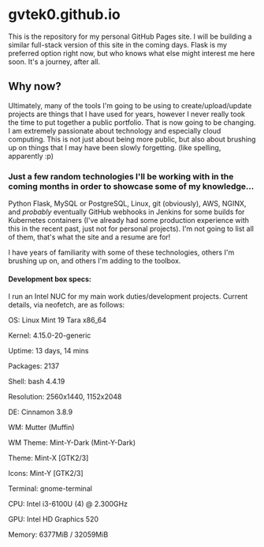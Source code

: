 # gvtek0.github.io

This is the repository for my personal GitHub Pages site. I will be building a similar full-stack version of this site in the coming days. Flask is my preferred option right now, but who knows what else might interest me here soon. It's a journey, after all.

## Why now?

Ultimately, many of the tools I'm going to be using to create/upload/update projects are things that I have used for years, however I never really took the time to put together a public portfolio. That is now going to be changing. I am extremely passionate about technology and especially cloud computing. This is not just about being more public, but also about brushing up on things that I may have been slowly forgetting. (like spelling, apparently :p)

### Just a few random technologies I'll be working with in the coming months in order to showcase some of my knowledge...

Python Flask, MySQL or PostgreSQL, Linux, git (obviously), AWS, NGINX, and *probably* eventually GitHub webhooks in Jenkins for some builds for Kubernetes containers (I've already had some production experience with this in the recent past, just not for personal projects). I'm not going to list all of them, that's what the site and a resume are for!

I have years of familiarity with some of these technologies, others I'm brushing up on, and others I'm adding to the toolbox.

#### Development box specs:

I run an Intel NUC for my main work duties/development projects. Current details, via neofetch, are as follows:

OS: Linux Mint 19 Tara x86_64 

Kernel: 4.15.0-20-generic 

Uptime: 13 days, 14 mins 

Packages: 2137 

Shell: bash 4.4.19 

Resolution: 2560x1440, 1152x2048 

DE: Cinnamon 3.8.9 

WM: Mutter (Muffin) 

WM Theme: Mint-Y-Dark (Mint-Y-Dark) 

Theme: Mint-X [GTK2/3] 

Icons: Mint-Y [GTK2/3] 

Terminal: gnome-terminal 

CPU: Intel i3-6100U (4) @ 2.300GHz 

GPU: Intel HD Graphics 520 

Memory: 6377MiB / 32059MiB 
